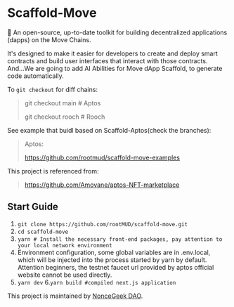 # Scaffold-Move

 🧪 An open-source, up-to-date toolkit for building decentralized applications (dapps) on the Move Chains. 
 
It's designed to make it easier for developers to create and deploy smart contracts and build user interfaces that interact with those contracts. And...We are going to add AI Abilities for Move dApp Scaffold, to generate code automatically.

To `git checkout` for diff chains:

> git checkout main # Aptos
> 
> git checkout rooch # Rooch

See example that buidl based on Scaffold-Aptos(check the branches):

> Aptos:
> 
> https://github.com/rootmud/scaffold-move-examples

This project is referenced from:

> https://github.com/Amovane/aptos-NFT-marketplace

## Start Guide

1. `git clone https://github.com/rootMUD/scaffold-move.git`
2. `cd scaffold-move`
3. `yarn # Install the necessary front-end packages, pay attention to your local network environment`
4. Environment configuration, some global variables are in .env.local, which will be injected into the process started by yarn by default. Attention beginners, the testnet faucet url provided by aptos official website cannot be used directly.
5. `yarn dev`
6.`yarn build #compiled next.js application`

This project is maintained by [NonceGeek DAO](https://noncegeek.com/#/).
